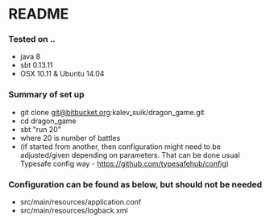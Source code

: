 # README #

### Tested on .. ###

* java 8
* sbt 0.13.11
* OSX 10.11  & Ubuntu 14.04

### Summary of set up ###
* git clone git@bitbucket.org:kalev_suik/dragon_game.git
* cd dragon_game
* sbt "run 20"
* where 20 is number of battles
* (if started from another, then configuration might need to be adjusted/given depending on parameters.
That can be done usual Typesafe config way - https://github.com/typesafehub/config)

### Configuration can be found as below, but should not be needed ###
* src/main/resources/application.conf
* src/main/resources/logback.xml